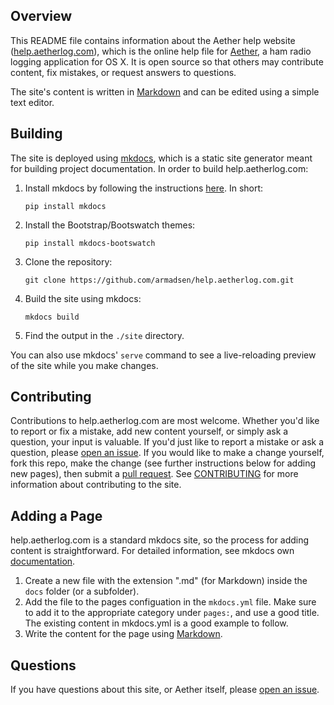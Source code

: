 ## Overview

This README file contains information about the Aether help website ([help.aetherlog.com](https://help.aetherlog.com/)), which is the online help file for [Aether](http://www.aetherlog.com/), a ham radio logging application for OS X. It is open source so that others may contribute content, fix mistakes, or request answers to questions.

The site's content is written in [Markdown](https://daringfireball.net/projects/markdown/) and can be edited using a simple text editor.

## Building

The site is deployed using [mkdocs](http://www.mkdocs.org), which is a static site generator meant for building project documentation. In order to build help.aetherlog.com:

1. Install mkdocs by following the instructions [here](http://www.mkdocs.org/#installation). In short:

   `pip install mkdocs`

2. Install the Bootstrap/Bootswatch themes:

   `pip install mkdocs-bootswatch`

3. Clone the repository:

   `git clone https://github.com/armadsen/help.aetherlog.com.git`

4. Build the site using mkdocs:

   `mkdocs build`

5. Find the output in the `./site` directory.

You can also use mkdocs' `serve` command to see a live-reloading preview of the site while you make changes.

## Contributing

Contributions to help.aetherlog.com are most welcome. Whether you'd like to report or fix a mistake, add new content yourself, or simply ask a question, your input is valuable. If you'd just like to report a mistake or ask a question, please [open an issue](../../issues/new). If you would like to make a change yourself, fork this repo, make the change (see further instructions below for adding new pages), then submit a [pull request](https://help.github.com/articles/using-pull-requests/). See [CONTRIBUTING](CONTRIBUTING.md) for more information about contributing to the site.

## Adding a Page

help.aetherlog.com is a standard mkdocs site, so the process for adding content is straightforward. For detailed information, see mkdocs own [documentation](http://www.mkdocs.org/user-guide/writing-your-docs/).

1. Create a new file with the extension ".md" (for Markdown) inside the `docs` folder (or a subfolder).
2. Add the file to the pages configuation in the `mkdocs.yml` file. Make sure to add it to the appropriate category under `pages:`, and use a good title. The existing content in mkdocs.yml is a good example to follow.
3. Write the content for the page using [Markdown](https://daringfireball.net/projects/markdown/).

## Questions

If you have questions about this site, or Aether itself, please [open an issue](../../issues/new).
